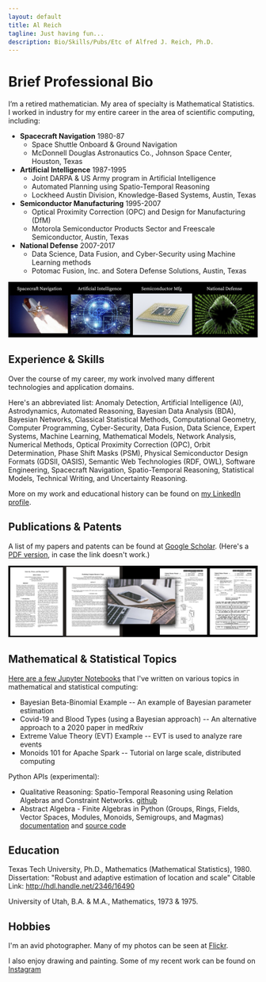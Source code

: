 ```yaml
---
layout: default
title: Al Reich
tagline: Just having fun...
description: Bio/Skills/Pubs/Etc of Alfred J. Reich, Ph.D.
---
```


# Brief Professional Bio

I’m a retired mathematician. My area of specialty is Mathematical Statistics. I worked in industry for my entire career in the area of scientific computing, including:
* **Spacecraft Navigation** 1980-87
  * Space Shuttle Onboard & Ground Navigation
  * McDonnell Douglas Astronautics Co., Johnson Space Center, Houston, Texas
* **Artificial Intelligence** 1987-1995
  * Joint DARPA & US Army program in Artificial Intelligence
  * Automated Planning using Spatio-Temporal Reasoning
  * Lockheed Austin Division, Knowledge-Based Systems, Austin, Texas
* **Semiconductor Manufacturing** 1995-2007
  * Optical Proximity Correction (OPC) and Design for Manufacturing (DfM)
  * Motorola Semiconductor Products Sector and Freescale Semiconductor, Austin, Texas
* **National Defense** 2007-2017
  * Data Science, Data Fusion, and Cyber-Security using Machine Learning methods
  * Potomac Fusion, Inc. and Sotera Defense Solutions, Austin, Texas

![My Job History in Images](images/job_history_images.png)

## Experience & Skills

Over the course of my career, my work involved many different technologies and application domains.

Here's an abbreviated list: Anomaly Detection, Artificial Intelligence (AI), Astrodynamics, Automated Reasoning, Bayesian Data Analysis (BDA), Bayesian Networks, Classical Statistical Methods, Computational Geometry, Computer Programming, Cyber-Security, Data Fusion, Data Science, Expert Systems, Machine Learning, Mathematical Models, Network Analysis, Numerical Methods, Optical Proximity Correction (OPC), Orbit Determination, Phase Shift Masks (PSM), Physical Semiconductor Design Formats (GDSII, OASIS), Semantic Web Technologies (RDF, OWL), Software Engineering, Spacecraft Navigation, Spatio-Temporal Reasoning, Statistical Models, Technical Writing, and Uncertainty Reasoning.

More on my work and educational history can be found on [my LinkedIn profile](https://www.linkedin.com/in/alreich/).

## Publications & Patents

A list of my papers and patents can be found at [Google Scholar](https://scholar.google.com/citations?user=N_wnSyUAAAAJ&hl=en).
(Here's a [PDF version](Google_Scholar_AJR.pdf), in case the link doesn't work.)

![Papers & Patents Image](images/papers_patents.png)

## Mathematical & Statistical Topics

[Here are a few Jupyter Notebooks](jupyter_notebooks.md) that I've written on various topics in mathematical and statistical computing:

* Bayesian Beta-Binomial Example -- An example of Bayesian parameter estimation
* Covid-19 and Blood Types (using a Bayesian approach) -- An alternative approach to a 2020 paper in medRxiv
* Extreme Value Theory (EVT) Example -- EVT is used to analyze rare events
* Monoids 101 for Apache Spark -- Tutorial on large scale, distributed computing

Python APIs (experimental):
* Qualitative Reasoning:  Spatio-Temporal Reasoning using Relation Algebras and Constraint Networks. [github](https://github.com/alreich/qualreas)
* Abstract Algebra - Finite Algebras in Python (Groups, Rings, Fields, Vector Spaces, Modules, Monoids, Semigroups, and Magmas) [documentation](https://abstract-algebra.readthedocs.io/en/latest/index.html) and [source code](https://github.com/alreich/abstract_algebra)

## Education

Texas Tech University, Ph.D., Mathematics (Mathematical Statistics), 1980.
Dissertation: "Robust and adaptive estimation of location and scale"
Citable Link: http://hdl.handle.net/2346/16490

University of Utah, B.A. & M.A., Mathematics, 1973 & 1975.

## Hobbies

I'm an avid photographer. Many of my photos can be seen at [Flickr](https://www.flickr.com/photos/alreich).

I also enjoy drawing and painting. Some of my recent work can be found on [Instagram](https://www.instagram.com/al.reich/)
